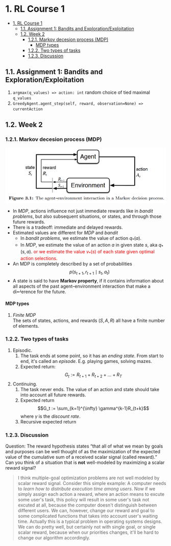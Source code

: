 # 1. RL Course 1

- [1. RL Course 1](#1-rl-course-1)
  - [1.1. Assignment 1: Bandits and Exploration/Exploitation](#11-assignment-1-bandits-and-explorationexploitation)
  - [1.2. Week 2](#12-week-2)
    - [1.2.1. Markov decesion process (MDP)](#121-markov-decesion-process-mdp)
      - [MDP types](#mdp-types)
    - [1.2.2. Two types of tasks](#122-two-types-of-tasks)
    - [1.2.3. Discussion](#123-discussion)

## 1.1. Assignment 1: Bandits and Exploration/Exploitation

1. `argmax(q_values) => action: int` random choice of tied maximal `q_values`
1. `GreedyAgent.agent_step(self, reward, observation=None) => currentAction`

## 1.2. Week 2

### 1.2.1. Markov decesion process (MDP)

![MDP model](RL_Course1-images/2021-0628-105654.png)

- In *MDP*, actions influence not just immediate rewards like in *bandit problems*, but also subsequent situations, or states, and through those future rewards.
- There is a tradeoff: immediate and delayed rewards.
- Estimated values are different for *MDP* and *bandit*
  - In *bandit problems*, we estimate the value of action $q_*(a)$.
  - In *MDP*, we estimate the value of an action $a$ in given state $s$, aka $q_*(s, a)$. <span style='color:red'> or we estimate the value $v_*(s)$ of each state given optimal action selections.</span>
- An MDP is completely described by a set of probabilities
  $$p(s_{t+1}, r_{t+1} \mid s_t, a_t)$$
- A state is said to have **Markov property**, if it contains information about all aspects of the past agent–environment interaction that make a di↵erence for the future.

#### MDP types

1. *Finite MDP* \
   The sets of states, actions, and rewards $(S, A, R)$ all have a finite number of elements.

### 1.2.2. Two types of tasks

1. Episodic.
   1. The task ends at some point, so it has an *ending state*. From start to end, it's called an *episode*. E.g. playing games, solving mazes.
   1. Expected return:
      $$G_t := R_{t+1} + R_{t+2} + \dots + R_{T}$$
1. Continuing.
   1. The task never ends. The value of an action and state should take into account all future rewards.
   1. Expected return
      $$G_t := \sum_{k=1}^{\infty} \gamma^{k-1}R_{t+k}$$
      where $\gamma$ is the *discount rate*.
   1. Recursive expected return

### 1.2.3. Discussion

Question: The reward hypothesis states “that all of what we mean by goals and purposes can be well thought of as the maximization of the expected value of the cumulative sum of a received scalar signal (called reward).” Can you think of a situation that is **not** well-modeled by maximizing a scalar reward signal?

> I think multiple-goal optimization problems are not well modeled by scalar reward signal. Consider this simple example: A computer needs to *learn how to distribute execution time among users*. Now if we simply assign each action a reward, where an action means to excute some user's task, this policy will result in some user's task not excuted at all, because the computer doesn't distinguish between different users. We can, however, change our reward and goal to some complicated functions that takes into account user's waiting time. Actually this is a typical problem in operating systems designs. We can do pretty well, but certainly not with single goal, or single scalar reward, because when our priorities changes, it'll be hard to change our algorithm accordingly.
